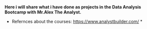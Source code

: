 **Here i will share what i have done as projects in the Data Analysis Bootcamp with Mr.Alex The Analyst.**
* Refernces about the courses: https://www.analystbuilder.com/ *
